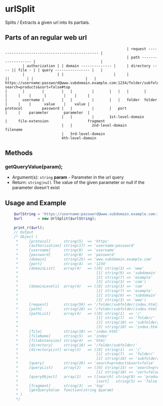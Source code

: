 # urlSplit

Splits / Extracts a given url into its partials.


## Parts of an regular web url
                                                            | request ----------------------------------------------- |
                                                            | path ------------------- |                              |
            | authorization | | domain -------------- |     | directory ---- || file - | | query ---------------- |   |
            |               | |                       |     |                ||        | |                        |   |
    https://username:password@www.subdomain.example.com:1234/folder/subfolder/index.html?search=products&sort=false#top
    |       |        |        |   |         |       |   |   |       |         |     |    |      |        |    |     |
    |       username |        |   |         |       |   |   folder  folder    |     |    |      value    |    value |
    protocol         password |   |         |       |   port                  |     |    parameter       parameter  |
                              |   |         |       1st-level-domain          |     file-extension                  fragment
                              |   |         2nd-level-domain                  filename
                              |   3rd-level-domain
                              4th-level-domain


## Methods

### getQueryValue(param);
- Argument(s): `string` **param** - Parameter in the url query
- Return: `string|null` The value of the given parameter or null if the parameter doesn't exist


## Usage and Example

```php
    $urlString = 'https://username:password@www.subdomain.example.com:1234/folder/subfolder/index.html?search=products&sort=false#top';
    $url       = new UrlSplit($urlString);
    
    print_r($url);
    // Output
    /* Object (
     *     [protocol]      string(5)  => 'https'
     *     [authorization] string(17) => 'username:password'
     *     [username]      string(8)  => 'username'
     *     [password]      string(8)  => 'password'
     *     [domain]        string(25) => 'www.subdomain.example.com'
     *     [port]          string(4)  => '1234'
     *     [domainList]    array(4)   => ([0] string(3) => 'www'
     *                                    [1] string(9) => 'subdomain'
     *                                    [2] string(7) => 'example'
     *                                    [3] string(3) => 'com')
     *     [domainLevels]  array(4)   => ([0] string(3) => 'com'
     *                                    [1] string(7) => 'example'
     *                                    [2] string(9) => 'subdomain'
     *                                    [3] string(3) => 'www')
     *     [request]       string(59) => '/folder/subfolder/index.html?search=products&sort=false#top'
     *     [path]          string(28) => '/folder/subfolder/index.html'
     *     [pathList]      array(4)   => ([0] string(1)  => '/'
     *                                    [1] string(7)  => 'folder/'
     *                                    [2] string(10) => 'subfolder/'
     *                                    [3] string(10) => 'index.html')
     *     [file]          string(10) => 'index.html'
     *     [fileName]      string(5)  => 'index'
     *     [fileExtension] string(4)  => 'html'
     *     [directory]     string(18) => '/folder/subfolder/'
     *     [directoryList] array(3)   => ([0] string(1)  => '/'
     *                                    [1] string(7)  => 'folder/'
     *                                    [2] string(10) => 'subfolder/')
     *     [query]         string(26) => 'search=products&sort=false'
     *     [queryList]     array(2)   => ([0] string(15) => 'search=products'
     *                                    [1] string(10) => 'sort=false')
     *     [queryObject]   array(2)   => ([search] string(8) => 'products'
     *                                    [sort]   string(5) => 'false')
     *     [fragment]      string(3)  => 'top'
     *     [getQueryValue  function(string $param)
     * )
     */
```

